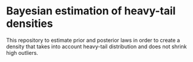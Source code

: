 # Bayesian estimation of heavy-tail densities
This repository to estimate prior and posterior laws  in order to create a density that takes into account heavy-tail distribution and does not shrink high outliers.
